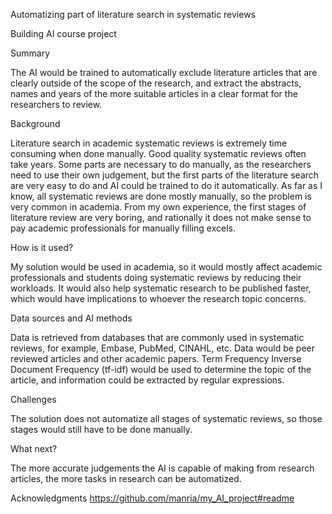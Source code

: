 Automatizing part of literature search in systematic reviews

Building AI course project

Summary

The AI would be trained to automatically exclude literature articles that are clearly outside of the scope of the research, and extract the abstracts, names and years of the more suitable articles in a clear format for the researchers to review.

Background

Literature search in academic systematic reviews is extremely time consuming when done manually. Good quality systematic reviews often take years. Some parts are necessary to do manually, as the researchers need to use their own judgement, but the first parts of the literature search are very easy to do and AI could be trained to do it automatically. As far as I know, all systematic reviews are done mostly manually, so the problem is very common in academia. From my own experience, the first stages of literature review are very boring, and rationally it does not make sense to pay academic professionals for manually filling excels.

How is it used?

My solution would be used in academia, so it would mostly affect academic professionals and students doing systematic reviews by reducing their workloads. It would also help systematic research to be published faster, which would have implications to whoever the research topic concerns.

Data sources and AI methods

Data is retrieved from databases that are commonly used in systematic reviews, for example, Embase, PubMed, CINAHL, etc. Data would be peer reviewed articles and other academic papers. Term Frequency Inverse Document Frequency (tf-idf) would be used to determine the topic of the article, and information could be extracted by regular expressions.

Challenges

The solution does not automatize all stages of systematic reviews, so those stages would still have to be done manually.

What next?

The more accurate judgements the AI is capable of making from research articles, the more tasks in research can be automatized.

Acknowledgments
https://github.com/manria/my_AI_project#readme
